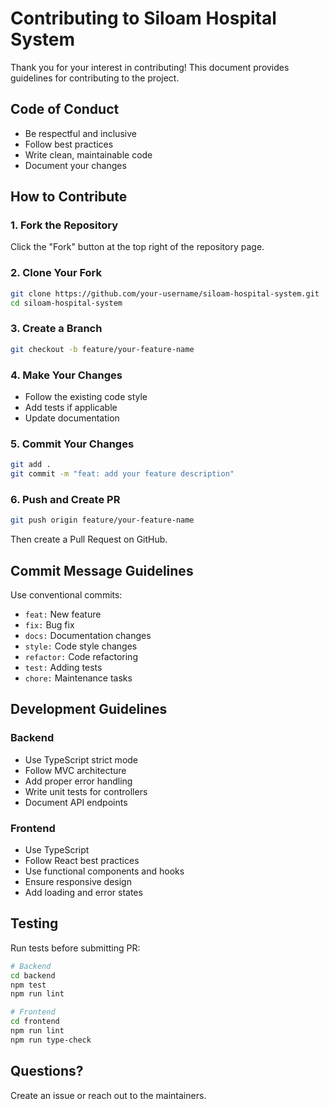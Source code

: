 # Contributing to Siloam Hospital System

Thank you for your interest in contributing! This document provides guidelines for contributing to the project.

## Code of Conduct

- Be respectful and inclusive
- Follow best practices
- Write clean, maintainable code
- Document your changes

## How to Contribute

### 1. Fork the Repository

Click the "Fork" button at the top right of the repository page.

### 2. Clone Your Fork

```bash
git clone https://github.com/your-username/siloam-hospital-system.git
cd siloam-hospital-system
```

### 3. Create a Branch

```bash
git checkout -b feature/your-feature-name
```

### 4. Make Your Changes

- Follow the existing code style
- Add tests if applicable
- Update documentation

### 5. Commit Your Changes

```bash
git add .
git commit -m "feat: add your feature description"
```

### 6. Push and Create PR

```bash
git push origin feature/your-feature-name
```

Then create a Pull Request on GitHub.

## Commit Message Guidelines

Use conventional commits:

- `feat:` New feature
- `fix:` Bug fix
- `docs:` Documentation changes
- `style:` Code style changes
- `refactor:` Code refactoring
- `test:` Adding tests
- `chore:` Maintenance tasks

## Development Guidelines

### Backend

- Use TypeScript strict mode
- Follow MVC architecture
- Add proper error handling
- Write unit tests for controllers
- Document API endpoints

### Frontend

- Use TypeScript
- Follow React best practices
- Use functional components and hooks
- Ensure responsive design
- Add loading and error states

## Testing

Run tests before submitting PR:

```bash
# Backend
cd backend
npm test
npm run lint

# Frontend
cd frontend
npm run lint
npm run type-check
```

## Questions?

Create an issue or reach out to the maintainers.
